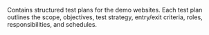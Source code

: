 Contains structured test plans for the demo websites.  Each test plan outlines the scope, objectives, test strategy, entry/exit criteria, roles, responsibilities, and schedules.

